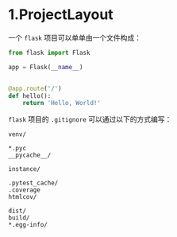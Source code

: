 # 1.ProjectLayout

一个 `flask` 项目可以单单由一个文件构成：

```python
from flask import Flask

app = Flask(__name__)


@app.route('/')
def hello():
    return 'Hello, World!'
```

`flask` 项目的 `.gitignore` 可以通过以下的方式编写：

```
venv/

*.pyc
__pycache__/

instance/

.pytest_cache/
.coverage
htmlcov/

dist/
build/
*.egg-info/
```
